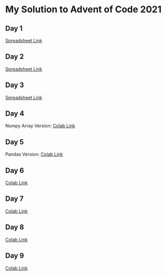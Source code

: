 # My Solution to Advent of Code 2021


## Day 1

[Spreadsheet Link](https://docs.google.com/spreadsheets/d/1MkvBh5Vl2hhyutCBpno5L7WX3MinDvmqkIZ4Tt8s3o0/edit?usp=sharing)


## Day 2

[Spreadsheet Link](https://docs.google.com/spreadsheets/d/1_n3rawf2udb9ns_BLXgKXOkyqLzA_vj76PZL06byYGk/edit?usp=sharing)


## Day 3
[Spreadsheet Link](https://docs.google.com/spreadsheets/d/17tInDTdQo222huNx7Jqo40K94ZBu5V_8ky0GGdxrXSc/edit?usp=sharing)


## Day 4
Numpy Array Version: [Colab Link](https://colab.research.google.com/drive/1_1kzGpcgUWCVzT9vMiO7GvNTUZf1T_Wq?usp=sharing)


## Day 5

Pandas Version: [Colab Link](https://colab.research.google.com/drive/1iMjTGwTIJKDnDrprjKXXHxyrZvD7lfmx?usp=sharing)

## Day 6

[Colab Link](https://colab.research.google.com/drive/1IEe4JTb_toCPu2qcJ22FPa0uCwlYKDjT?usp=sharing)

## Day 7

[Colab Link](https://colab.research.google.com/drive/1unwWQXuRLKkz-1CIxivcqPSZkaEpcbQa?usp=sharing)

## Day 8

[Colab Link](https://colab.research.google.com/drive/1R2v5cUxfS71CocHl_s9t2xCyKesT-9FS?usp=sharing)

## Day 9

[Colab Link](https://colab.research.google.com/drive/1vLCpmahl93hDNBRKjvpCuRPyFhwo0PKu?usp=sharing)
